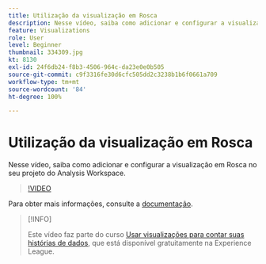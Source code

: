 ```yaml
---
title: Utilização da visualização em Rosca
description: Nesse vídeo, saiba como adicionar e configurar a visualização em Rosca no seu projeto do Analysis Workspace.
feature: Visualizations
role: User
level: Beginner
thumbnail: 334309.jpg
kt: 8130
exl-id: 24f6db24-f8b3-4506-964c-da23e0e0b505
source-git-commit: c9f3316fe30d6cfc505dd2c3238b1b6f0661a709
workflow-type: tm+mt
source-wordcount: '84'
ht-degree: 100%

---
```


# Utilização da visualização em Rosca

Nesse vídeo, saiba como adicionar e configurar a visualização em Rosca no seu projeto do Analysis Workspace.

>[!VIDEO](https://video.tv.adobe.com/v/334309/?quality=12&learn=on)

Para obter mais informações, consulte a [documentação](https://experienceleague.adobe.com/docs/analytics/analyze/analysis-workspace/visualizations/donut.html?lang=pt-BR).

>[!INFO]
>
> Este vídeo faz parte do curso [Usar visualizações para contar suas histórias de dados](https://experienceleague.adobe.com/?recommended=Analytics-U-1-2021.1.visualizations&amp;lang=pt-BR), que está disponível gratuitamente na Experience League.
